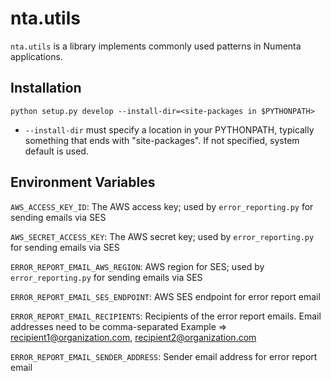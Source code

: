 nta.utils
=========

`nta.utils` is a library implements commonly used patterns in Numenta
applications.

Installation
------------

    python setup.py develop --install-dir=<site-packages in $PYTHONPATH>

- `--install-dir` must specify a location in your PYTHONPATH, typically
  something that ends with "site-packages".  If not specified, system default
  is used.


Environment Variables
---------------------

`AWS_ACCESS_KEY_ID`: The AWS access key; used by `error_reporting.py` for
  sending emails via SES

`AWS_SECRET_ACCESS_KEY`: The AWS secret key; used by `error_reporting.py` for
  sending emails via SES

`ERROR_REPORT_EMAIL_AWS_REGION`: AWS region for SES; used by
  `error_reporting.py` for sending emails via SES

`ERROR_REPORT_EMAIL_SES_ENDPOINT`: AWS SES endpoint for error report email

`ERROR_REPORT_EMAIL_RECIPIENTS`: Recipients of the error report emails. Email
      addresses need to be comma-separated
      Example => recipient1@organization.com, recipient2@organization.com

`ERROR_REPORT_EMAIL_SENDER_ADDRESS`: Sender email address for error report email

